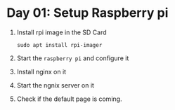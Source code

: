 # Day 01: Setup Raspberry pi

1. Install rpi image in the SD Card
    ```
    sudo apt install rpi-imager
    ```

2. Start the `raspberry pi` and configure it

3. Install nginx on it

4. Start the ngnix server on it

5. Check if the default page is coming.


